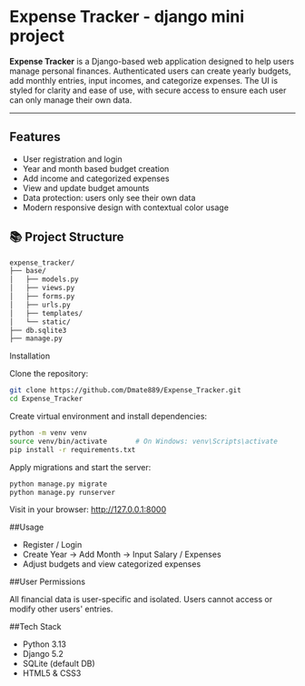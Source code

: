 # Expense Tracker - django mini project

**Expense Tracker** is a Django-based web application designed to help users manage personal finances. Authenticated users can create yearly budgets, add monthly entries, input incomes, and categorize expenses. The UI is styled for clarity and ease of use, with secure access to ensure each user can only manage their own data.

---

## Features

- User registration and login
- Year and month based budget creation
- Add income and categorized expenses
- View and update budget amounts
- Data protection: users only see their own data
- Modern responsive design with contextual color usage

## 📚 Project Structure

```bash
expense_tracker/
├── base/
│   ├── models.py
│   ├── views.py
│   ├── forms.py
│   ├── urls.py
│   ├── templates/
│   └── static/
├── db.sqlite3
├── manage.py

```

Installation

Clone the repository:

```bash
git clone https://github.com/Dmate889/Expense_Tracker.git
cd Expense_Tracker
```

Create virtual environment and install dependencies:

```bash
python -m venv venv
source venv/bin/activate       # On Windows: venv\Scripts\activate
pip install -r requirements.txt
```

Apply migrations and start the server:

```bash
python manage.py migrate
python manage.py runserver
```
Visit in your browser:
http://127.0.0.1:8000


##Usage

- Register / Login
- Create Year → Add Month → Input Salary / Expenses
- Adjust budgets and view categorized expenses

##User Permissions

All financial data is user-specific and isolated. Users cannot access or modify other users' entries.

##Tech Stack

- Python 3.13
- Django 5.2
- SQLite (default DB)
- HTML5 & CSS3
